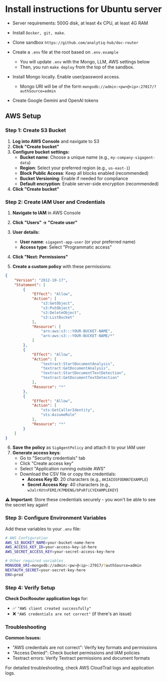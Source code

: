 # Install instructions for Ubuntu server

* Server requirements: 500G disk, at least 4x CPU, at least 4G RAM
* Install `Docker, git, make`.
* Clone sandbox `https://github.com/analytiq-hub/doc-router`
* Create a `.env` file at the root based on `.env.example`
  * You will update `.env` with the Mongo, LLM, AWS settings below
  * Then, you run `make deploy` from the top of the sandbox.

* Install Mongo locally. Enable user/password access. 
  * Mongo URI will be of the form `mongodb://admin:<pw>@<ip>:27017/?authSource=admin`
* Create Google Gemini and OpenAI tokens

## AWS Setup

### Step 1: Create S3 Bucket

1. **Log into AWS Console** and navigate to S3
2. **Click "Create bucket"**
3. **Configure bucket settings:**
   - **Bucket name**: Choose a unique name (e.g., `my-company-sigagent-data`)
   - **Region**: Select your preferred region (e.g., `us-east-1`)
   - **Block Public Access**: Keep all blocks enabled (recommended)
   - **Bucket Versioning**: Enable if needed for compliance
   - **Default encryption**: Enable server-side encryption (recommended)
4. **Click "Create bucket"**

### Step 2: Create IAM User and Credentials

1. **Navigate to IAM** in AWS Console
2. **Click "Users" → "Create user"**
3. **User details:**
   - **User name**: `sigagent-app-user` (or your preferred name)
   - **Access type**: Select "Programmatic access"
4. **Click "Next: Permissions"**

5. **Create a custom policy** with these permissions:

```json
{
    "Version": "2012-10-17",
    "Statement": [
        {
            "Effect": "Allow",
            "Action": [
                "s3:GetObject",
                "s3:PutObject",
                "s3:DeleteObject",
                "s3:ListBucket"
            ],
            "Resource": [
                "arn:aws:s3:::YOUR-BUCKET-NAME",
                "arn:aws:s3:::YOUR-BUCKET-NAME/*"
            ]
        },
        {
            "Effect": "Allow",
            "Action": [
                "textract:StartDocumentAnalysis",
                "textract:GetDocumentAnalysis",
                "textract:StartDocumentTextDetection",
                "textract:GetDocumentTextDetection"
            ],
            "Resource": "*"
        },
        {
            "Effect": "Allow",
            "Action": [
                "sts:GetCallerIdentity",
                "sts:AssumeRole"
            ],
            "Resource": "*"
        }
    ]
}
```

6. **Save the policy** as `SigAgentPolicy` and attach it to your IAM user
7. **Generate access keys**:
   - Go to "Security credentials" tab
   - Click "Create access key"
   - Select "Application running outside AWS"
   - Download the CSV file or copy the credentials:
     - **Access Key ID**: 20 characters (e.g., `AKIAIOSFODNN7EXAMPLE`)
     - **Secret Access Key**: 40 characters (e.g., `wJalrXUtnFEMI/K7MDENG/bPxRfiCYEXAMPLEKEY`)

⚠️ **Important**: Store these credentials securely - you won't be able to see the secret key again!

### Step 3: Configure Environment Variables

Add these variables to your `.env` file:

```bash
# AWS Configuration
AWS_S3_BUCKET_NAME=your-bucket-name-here
AWS_ACCESS_KEY_ID=your-access-key-id-here
AWS_SECRET_ACCESS_KEY=your-secret-access-key-here

# Other required variables
MONGODB_URI=mongodb://admin:<pw>@<ip>:27017/?authSource=admin
NEXTAUTH_SECRET=your-secret-key-here
ENV=prod
```

### Step 4: Verify Setup

**Check DocRoouter application logs** for:
   - ✅ `"AWS client created successfully"`
   - ❌ `"AWS credentials are not correct"` (if there's an issue)

### Troubleshooting

**Common Issues:**
- "AWS credentials are not correct": Verify key formats and permissions
- "Access Denied": Check bucket permissions and IAM policies
- Textract errors: Verify Textract permissions and document formats

For detailed troubleshooting, check AWS CloudTrail logs and application logs.
  

